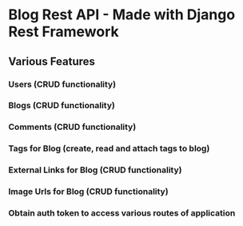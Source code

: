 # Blog Rest API - Made with Django Rest Framework
## Various Features
### Users (CRUD functionality)
### Blogs (CRUD functionality)
### Comments (CRUD functionality)
### Tags for Blog (create, read and attach tags to blog)
### External Links for Blog (CRUD functionality)
### Image Urls for Blog (CRUD functionality)
### Obtain auth token to access various routes of application

